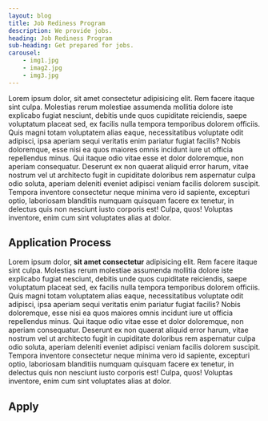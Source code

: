 ```yaml
---
layout: blog
title: Job Rediness Program
description: We provide jobs.
heading: Job Rediness Program
sub-heading: Get prepared for jobs.
carousel:
    - img1.jpg
    - imag2.jpg
    - img3.jpg
---
```

Lorem ipsum dolor, sit amet consectetur adipisicing elit. Rem facere itaque sint culpa. Molestias rerum molestiae assumenda mollitia dolore iste explicabo fugiat nesciunt, debitis unde quos cupiditate reiciendis, saepe voluptatum placeat sed, ex facilis nulla tempora temporibus dolorem officiis. Quis magni totam voluptatem alias eaque, necessitatibus voluptate odit adipisci, ipsa aperiam sequi veritatis enim pariatur fugiat facilis? Nobis doloremque, esse nisi ea quos maiores omnis incidunt iure ut officia repellendus minus. Qui itaque odio vitae esse et dolor doloremque, non aperiam consequatur. Deserunt ex non quaerat aliquid error harum, vitae nostrum vel ut architecto fugit in cupiditate doloribus rem aspernatur culpa odio soluta, aperiam deleniti eveniet adipisci veniam facilis dolorem suscipit. Tempora inventore consectetur neque minima vero id sapiente, excepturi optio, laboriosam blanditiis numquam quisquam facere ex tenetur, in delectus quis non nesciunt iusto corporis est! Culpa, quos! Voluptas inventore, enim cum sint voluptates alias at dolor. 

## Application Process
Lorem ipsum dolor, **sit amet consectetur** adipisicing elit. Rem facere itaque sint culpa. Molestias rerum molestiae assumenda mollitia dolore iste explicabo fugiat nesciunt, debitis unde quos cupiditate reiciendis, saepe voluptatum placeat sed, ex facilis nulla tempora temporibus dolorem officiis. Quis magni totam voluptatem alias eaque, necessitatibus voluptate odit adipisci, ipsa aperiam sequi veritatis enim pariatur fugiat facilis? Nobis doloremque, esse nisi ea quos maiores omnis incidunt iure ut officia repellendus minus. Qui itaque odio vitae esse et dolor doloremque, non aperiam consequatur. Deserunt ex non quaerat aliquid error harum, vitae nostrum vel ut architecto fugit in cupiditate doloribus rem aspernatur culpa odio soluta, aperiam deleniti eveniet adipisci veniam facilis dolorem suscipit. Tempora inventore consectetur neque minima vero id sapiente, excepturi optio, laboriosam blanditiis numquam quisquam facere ex tenetur, in delectus quis non nesciunt iusto corporis est! Culpa, quos! Voluptas inventore, enim cum sint voluptates alias at dolor. 


## Apply

